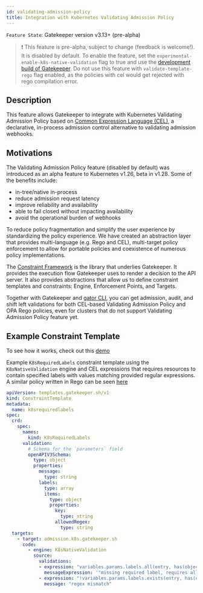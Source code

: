 ```yaml
---
id: validating-admission-policy
title: Integration with Kubernetes Validating Admission Policy
---
```


`Feature State`: Gatekeeper version v3.13+ (pre-alpha)

> ❗ This feature is pre-alpha, subject to change (feedback is welcome!). It is disabled by default. To enable the feature,
> set the `experimental-enable-k8s-native-validation` flag to true and use the [development build of Gatekeeper](https://open-policy-agent.github.io/gatekeeper/website/docs/install/#deploying-a-release-using-development-image).  Do not use this feature with `validate-template-rego` flag enabled, as the policies with cel would get rejected with rego compilation error.

## Description

This feature allows Gatekeeper to integrate with Kubernetes Validating Admission Policy based on [Common Expression Language (CEL)](https://github.com/google/cel-spec), a declarative, in-process admission control alternative to validating admission webhooks.

## Motivations

The Validating Admission Policy feature (disabled by default) was introduced as an alpha feature to Kubernetes v1.26, beta in v1.28. Some of the benefits include:
- in-tree/native in-process
- reduce admission request latency
- improve reliability and availability
- able to fail closed without impacting availability
- avoid the operational burden of webhooks

To reduce policy fragmentation and simplify the user experience by standardizing the policy experience. We have created an abstraction layer that provides multi-language (e.g. Rego and CEL), multi-target policy enforcement to allow for portable policies and coexistence of numerous policy implementations.

The [Constraint Framework](https://github.com/open-policy-agent/frameworks/tree/master/constraint) is the library that underlies Gatekeeper. It provides the execution flow Gatekeeper uses to render a decision to the API server. It also provides abstractions that allow us to define constraint templates and constraints: Engine, Enforcement Points, and Targets.

Together with Gatekeeper and [gator CLI](gator.md), you can get admission, audit, and shift left validations for both CEL-based Validating Admission Policy and OPA Rego policies, even for clusters that do not support Validating Admission Policy feature yet.

## Example Constraint Template
To see how it works, check out this [demo](https://github.com/open-policy-agent/gatekeeper/tree/master/demo/k8s-validating-admission-policy)

Example `K8sRequiredLabels` constraint template using the `K8sNativeValidation` engine and CEL expressions that requires resources to contain specified labels with values matching provided regular expressions. A similar policy written in Rego can be seen [here](https://open-policy-agent.github.io/gatekeeper-library/website/validation/requiredlabels)

```yaml
apiVersion: templates.gatekeeper.sh/v1
kind: ConstraintTemplate
metadata:
  name: k8srequiredlabels
spec:
  crd:
    spec:
      names:
        kind: K8sRequiredLabels
      validation:
        # Schema for the `parameters` field
        openAPIV3Schema:
          type: object
          properties:
            message:
              type: string
            labels:
              type: array
              items:
                type: object
                properties:
                  key:
                    type: string
                  allowedRegex:
                    type: string
  targets:
    - target: admission.k8s.gatekeeper.sh
      code:
        - engine: K8sNativeValidation
          source:
            validations:
            - expression: "variables.params.labels.all(entry, has(object.metadata.labels) && entry.key in object.metadata.labels)"
              messageExpression: '"missing required label, requires all of: " + variables.params.labels.map(entry, entry.key).join(", ")'
            - expression: "!variables.params.labels.exists(entry, has(object.metadata.labels) && entry.key in object.metadata.labels && !string(object.metadata.labels[entry.key]).matches(string(entry.allowedRegex)))"
              message: "regex mismatch"
```
